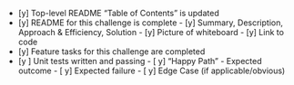  - [y] Top-level README “Table of Contents” is updated
 - [y] README for this challenge is complete
       - [y] Summary, Description, Approach & Efficiency, Solution
       - [y] Picture of whiteboard
       - [y] Link to code
 - [y] Feature tasks for this challenge are completed
 - [y ] Unit tests written and passing
       - [ y] “Happy Path” - Expected outcome
       - [ y] Expected failure
       - [ y] Edge Case (if applicable/obvious)
